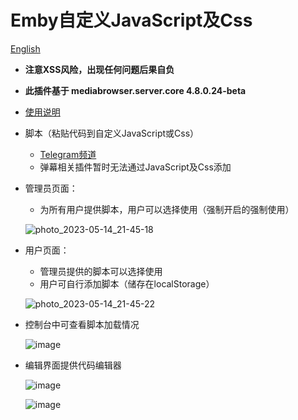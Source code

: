 # Emby自定义JavaScript及Css

[English](README_EN.md)
- **注意XSS风险，出现任何问题后果自负**
- **此插件基于 mediabrowser.server.core 4.8.0.24-beta**
- [使用说明](src/README.md)
- 脚本（粘贴代码到自定义JavaScript或Css）
  - [Telegram频道](https://t.me/embycustomcssjs)
  - 弹幕相关插件暂时无法通过JavaScript及Css添加

- 管理员页面：
  - 为所有用户提供脚本，用户可以选择使用（强制开启的强制使用）

  ![photo_2023-05-14_21-45-18](https://github.com/Shurelol/Emby.CustomCssJS/assets/16237201/b3890993-e5e7-497f-915c-8df75c53f64a)
  

- 用户页面：
  - 管理员提供的脚本可以选择使用
  - 用户可自行添加脚本（储存在localStorage）
  
  ![photo_2023-05-14_21-45-22](https://github.com/Shurelol/Emby.CustomCssJS/assets/16237201/25309616-bfa1-464c-94a8-e29e500d5278)

- 控制台中可查看脚本加载情况

  ![image](https://github.com/Shurelol/Emby.CustomCssJS/assets/16237201/7874ebc0-806a-4d08-b3f3-d4b46809c5d7)
  
- 编辑界面提供代码编辑器

  ![image](https://github.com/Shurelol/Emby.CustomCssJS/assets/16237201/b6e486f9-7a08-428d-b8e4-4660d98685d7)
  
  ![image](https://github.com/Shurelol/Emby.CustomCssJS/assets/16237201/868d176d-366a-4f8f-b2cd-7571fe1f9b86)
